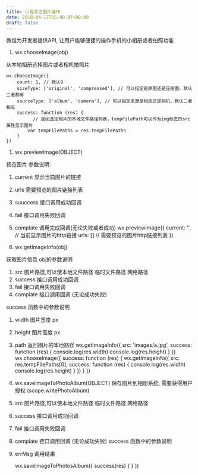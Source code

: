 ```yaml
---
title: 小程序之图片操作
date: 2018-04-17T15:00:07+08:00 
draft: false
---
```


微信为开发者提供API, 让用户能够便捷的操作手机的小相册或者拍照功能

1.  wx.chooseImage(obj)

从本地相册选择图片或者相机拍照片

```
wx.chooseImage({
    count: 1, // 默认9
    sizeType: ['original', 'compressed'], // 可以指定是原图还是压缩图，默认二者都有
    sourceType: ['album', 'camera'], // 可以指定来源是相册还是相机，默认二者都有
    success: function (res) {
          // 返回选定照片的本地文件路径列表，tempFilePath可以作为img标签的src属性显示图片
        var tempFilePaths = res.tempFilePaths
    }
})
```

1.  wx.previewImage(OBJECT)

预览图片 参数说明:

1.  current 显示当前图片的链接
2.  urls 需要预览的图片链接列表
3.  suuccess 接口调用成功回调
4.  fail 接口调用失败回调
5.  complate 调用完成回调(无论失败或者成功) wx.previewImage({ current: '', // 当前显示图片的http链接 urls: \[\] // 需要预览的图片http链接列表 })
    
6.  wx.getImageInfo(obj)
    

获取图片信息 obj的参数说明

1.  src 图片路径,可以使本地文件路径 临时文件路径 网络路径
2.  success 接口调用成功回调
3.  fail 接口调用失败回调
4.  complate 接口调用回调 (无论成功失败)

success 函数中的参数说明

1.  width 图片宽度 px
2.  height 图片高度 px
3.  path 返回图片的本地路径 wx.getImageInfo({ src: 'images/a.jpg', success: function (res) { console.log(res.width) console.log(res.height) } }) wx.chooseImage({ success: function (res) { wx.getImageInfo({ src: res.tempFilePaths\[0\], success: function (res) { console.log(res.width) console.log(res.height) } }) } })
    
4.  wx.saveImageToPhotoAlbum(OBJECT) 保存图片到相册系统, 需要获得用户授权 (scope.writePhotoAlbum)
    
5.  src 图片路径,可以使本地文件路径 临时文件路径 网络路径
    
6.  success 接口调用成功回调
7.  fail 接口调用失败回调
8.  complate 接口调用回调 (无论成功失败) success 函数中的参数说明
    
9.  errMsg 调用结果
    
    wx.saveImageToPhotosAlbum({ success(res) { } })
